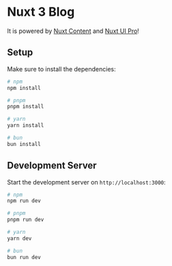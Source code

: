 # Nuxt 3 Blog

It is powered by [Nuxt Content](https://content.nuxt.com) and [Nuxt UI Pro](https://ui.nuxt.com/pro)!

## Setup

Make sure to install the dependencies:

```bash
# npm
npm install

# pnpm
pnpm install

# yarn
yarn install

# bun
bun install
```

## Development Server

Start the development server on `http://localhost:3000`:

```bash
# npm
npm run dev

# pnpm
pnpm run dev

# yarn
yarn dev

# bun
bun run dev
```
